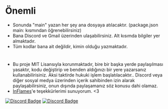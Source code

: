 # Önemli
- Sonunda "main" yazan her şey ana dosyaya atılacaktır. (package.json main: kısmından öğrenebilirsiniz)
- Bana Discord ve Gmail üzerinden ulaşabilirsiniz. Alt kısımda bilgiler yer almaktadır.
- Tüm kodlar bana ait değildir, kimin olduğu yazmaktadır.


# 

- Bu proje MIT Lisansıyla korunmaktadır, bire bir başka yerde paylaşılması yasaktır, kodu değiştirip ve benden aldığınızı bir yere yazarsanız kullanabilirisiniz. Aksi taktirde hukuki işlem başlatılacaktır.. Discord veya diğer sosyal medya üzerinden içerik sahibinden izin alarak paylaşabilirsiniz, onun dışında paylaşamanız söz konusu dahi olamaz.
- [InFlames](https://discords.com/bio/p/inflames)'e teşekkürlerimi sunuyorum. <3


[![Discord Badge](https://img.shields.io/badge/Discord%20-7289DA.svg?&amp;style=for-the-badge&amp;logo=discord&amp;logoColor=white)](https://discords.com/bio/p/harryminati)
[![Discord Badge](https://img.shields.io/badge/Gmail-D14836?style=for-the-badge&logo=gmail&logoColor=white)](harryminatizm@gmail.com)
